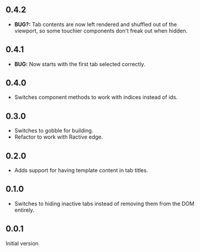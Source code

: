 ## 0.4.2

* __BUG?:__ Tab contents are now left rendered and shuffled out of the viewport, so some touchier components don't freak out when hidden.

## 0.4.1

* __BUG:__ Now starts with the first tab selected correctly.

## 0.4.0

* Switches component methods to work with indices instead of ids.

## 0.3.0

* Switches to gobble for building.
* Refactor to work with Ractive edge.

## 0.2.0

* Adds support for having template content in tab titles.

## 0.1.0

* Switches to hiding inactive tabs instead of removing them from the DOM entirely.

## 0.0.1

Initial version
